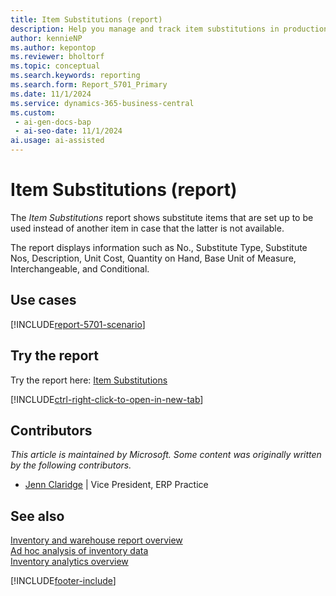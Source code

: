 ```yaml
---
title: Item Substitutions (report)
description: Help you manage and track item substitutions in production orders and bills of materials (BOMs). It allows you to specify substitute items that can be used when the preferred items are not available, ensuring that production can continue smoothly without delays.
author: kennieNP
ms.author: kepontop
ms.reviewer: bholtorf
ms.topic: conceptual
ms.search.keywords: reporting
ms.search.form: Report_5701_Primary
ms.date: 11/1/2024
ms.service: dynamics-365-business-central
ms.custom:
 - ai-gen-docs-bap
 - ai-seo-date: 11/1/2024
ai.usage: ai-assisted
---
```


# Item Substitutions (report)

The *Item Substitutions* report shows substitute items that are set up to be used instead of another item in case that the latter is not available.	
 
The report displays information such as No., Substitute Type, Substitute Nos, Description, Unit Cost, Quantity on Hand, Base Unit of Measure, Interchangeable, and Conditional.


## Use cases

[!INCLUDE[report-5701-scenario](../includes/report-5701-scenario-include.md)]

<!-- 

Prompt

Below is a report in an ERP system. Provide 3-4 use cases for different personas working with inventory

Format like this:    
  
As a <persona>, use the report to    
* use case 1  
* use case 2    

Do not capitalize the persona names. 

Do not start lines with "Use the data to"

## Report name
Item Substitutions

## Report description
The *Item Substitutions* report shows substitute items that are set up to be used instead of another item in case that the latter is not available.	
The report displays information such as View, No., Substitute Type, Substitute Nos, Description, Unit Cost, Quantity on Hand, Base Unit of Measure, Interchangeable, and Conditional.


### What the report does

### Use cases
Help you manage and track item substitutions in production orders and bills of materials (BOMs). It allows you to specify substitute items that can be used when the preferred items are not available, ensuring that production can continue smoothly without delays.

Please include your data sources and URLs


-->


## Try the report

Try the report here: [Item Substitutions](https://businesscentral.dynamics.com?report=5701)

[!INCLUDE[ctrl-right-click-to-open-in-new-tab](../includes/ctrl-right-click-to-open-in-new-tab.md)]


## Contributors

*This article is maintained by Microsoft. Some content was originally written by the following contributors.*

* [Jenn Claridge](https://www.linkedin.com/in/jenn-morton-sabre/) | Vice President, ERP Practice


## See also

[Inventory and warehouse report overview](../inventory-WMS-reports.md)   
[Ad hoc analysis of inventory data](../ad-hoc-analysis-inventory.md)   
[Inventory analytics overview](../inventory-analytics-overview.md)  

[!INCLUDE[footer-include](../includes/footer-banner.md)]